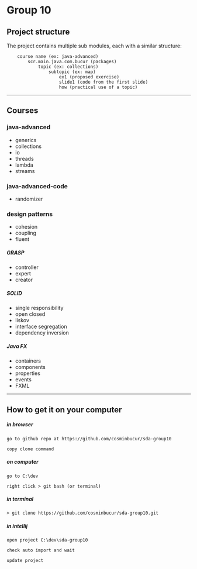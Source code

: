 # Group 10

## Project structure
The project contains multiple sub modules, each with a similar structure:

        course name (ex: java-advanced)
            scr.main.java.com.bucur (packages)
                topic (ex: collections)
                    subtopic (ex: map)
                        ex1 (proposed exercise)
                        slide1 (code from the first slide)
                        how (practical use of a topic)

---

## Courses

### java-advanced
- generics
- collections
- io
- threads
- lambda
- streams

### java-advanced-code

- randomizer

### design patterns

- cohesion
- coupling
- fluent

##### GRASP
- controller
- expert
- creator

##### SOLID
- single responsibility
- open closed
- liskov
- interface segregation
- dependency inversion

##### Java FX
- containers
- components
- properties
- events
- FXML

---

## How to get it on your computer

##### in browser

	go to github repo at https://github.com/cosminbucur/sda-group10

	copy clone command

##### on computer
	go to C:\dev

	right click > git bash (or terminal)

##### in terminal
	> git clone https://github.com/cosminbucur/sda-group10.git

##### in intellij
	open project C:\dev\sda-group10

	check auto import and wait

	update project
